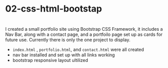 # 02-css-html-bootstap
# 
I created a small portfolio site using Bootstrap CSS Framework, it
includes a Nav Bar, along with a contact page, and a portfoilo page set
up as cards for future use. Currently there is only the one project to
display. 
* `index.html` , `portfolio.html`, and `contact.html` were all created
* nav bar installed and set up with all links working
* bootstrap responsive layout ultilized

